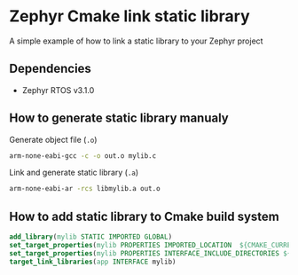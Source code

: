 # Zephyr Cmake link static library
A simple example of how to link a static library to your Zephyr project

## Dependencies

- Zephyr RTOS v3.1.0

## How to generate static library manualy

Generate object file (`.o`)

```bash
arm-none-eabi-gcc -c -o out.o mylib.c
```
Link and generate static library (`.a`)

```bash
arm-none-eabi-ar -rcs libmylib.a out.o
```

## How to add static library to Cmake build system

```cmake
add_library(mylib STATIC IMPORTED GLOBAL)
set_target_properties(mylib PROPERTIES IMPORTED_LOCATION  ${CMAKE_CURRENT_SOURCE_DIR}/mylib/libmylib.a)
set_target_properties(mylib PROPERTIES INTERFACE_INCLUDE_DIRECTORIES ${CMAKE_CURRENT_SOURCE_DIR}/mylib)
target_link_libraries(app INTERFACE mylib)
```